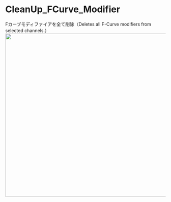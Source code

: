 # CleanUp_FCurve_Modifier
Fカーブモディファイアを全て削除（Deletes all F-Curve modifiers from selected channels.）
<img src="https://github.com/user-attachments/assets/09c16561-ed86-48e5-a538-e66ea95c8631" width="512">
